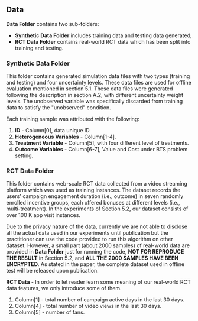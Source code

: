 

## Data

**Data Folder** contains two sub-folders: 
* **Synthetic Data Folder** includes training data and testing data generated; 
* **RCT Data Folder** contains real-world RCT data which has been split into training and testing.

### Synthetic Data Folder
This folder contains generated simulation data files with two types (training and testing) and four uncertainty levels. These data files are used for offline evaluation mentioned in section 5.1. These data files were generated following the description in section A.2, with different uncertainty weight levels. The unobserved variable was specifically discarded from training data to satisfy the "unobserved" condition.

Each training sample was attributed with the following:

1. **ID** - Column[0], data unique ID.
2. **Heterogeneous Variables** - Column[1-4].
3. **Treatment Variable** - Column[5], with four different level of treatments.
4. **Outcome Variables** - Column[6-7], Value and Cost under BTS problem setting.




### RCT Data Folder
This folder contains web-scale RCT data collected from a video streaming platform which was used as training instances. 
The dataset records the users' campaign engagement duration (i.e., outcome) in seven randomly enrolled incentive groups, each offered bonuses at different levels (i.e., multi-treatment). In the experiments of Section 5.2, our dataset consists of over 100 K app visit instances. 

Due to the privacy nature of the data, currently we are not able to disclose all the actual data used in our experiments until publication but the practitioner can use the code provided to run this algorithm on other dataset. 
However, a small part (about 2000 samples) of real-world data are provided in **Data Folder** just for running the code, **NOT FOR REPRODUCE THE RESULT** in Section 5.2, and **ALL THE 2000 SAMPLES HAVE BEEN ENCRYPTED**. As stated in the paper, the complete dataset used in offline test will be released upon publication.

**RCT Data** - In order to let reader learn some meaning of our real-world RCT data features, we only introduce some of them.

1.  Column[1] - total number of campaign active days in the last 30 days.
2.  Column[4] - total number of video views in the last 30 days.
3.  Column[5] - number of fans.
